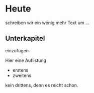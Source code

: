 # Heute

schreiben wir ein wenig mehr Text um ...

## Unterkapitel

einzufügen. 

Hier eine Auflistung 

* erstens
* zweitens

kein drittens, denn es reicht schon.